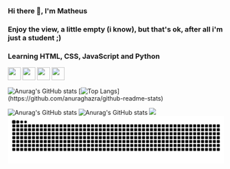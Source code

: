### Hi there 👋, I'm Matheus
### Enjoy the view, a little empty (i know), but that's ok, after all i'm just a student ;)
### Learning HTML, CSS, JavaScript and Python

<img src="https://cdn.jsdelivr.net/gh/devicons/devicon@latest/icons/html5/html5-original.svg" width="30" height="30"/> <img src="https://cdn.jsdelivr.net/gh/devicons/devicon@latest/icons/css3/css3-original.svg" width="30" height="30"/> <img src="https://cdn.jsdelivr.net/gh/devicons/devicon@latest/icons/javascript/javascript-original.svg" width="30" height="30"/> <img src="https://cdn.jsdelivr.net/gh/devicons/devicon@latest/icons/python/python-original.svg" width="30" height="30"/>

![Anurag's GitHub stats](https://github-readme-stats.vercel.app/api?username=valeriotheus&theme=prussian&hide=stars,prs) [![Top Langs](https://github-readme-stats.vercel.app/api/top-langs/?username=valeriotheus&layout=compact&theme=prussian&height="180em")](https://github.com/anuraghazra/github-readme-stats)

![Anurag's GitHub stats](https://github-readme-stats.vercel.app/api?username=valeriotheus&show=reviews,prs_merged,prs_merged_percentage)
![Anurag's GitHub stats](https://github-readme-stats.vercel.app/api?username=valeriotheus&hide=contribs,prs) <img loading="lazy" height="180em" src="https://github-readme-stats.vercel.app/api/top-langs/?username=valeriotheus&layout=compact&langs_count=7&theme=prussian"/>
![Snake animation](https://github.com/valeriotheus/valeriotheus/blob/output/github-contribution-grid-snake.svg)
          

<!--
**valeriotheus/valeriotheus** is a ✨ _special_ ✨ repository because its `README.md` (this file) appears on your GitHub profile.

Here are some ideas to get you started:

- 🔭 I’m currently working on ...
- 🌱 I’m currently learning ...
- 👯 I’m looking to collaborate on ...
- 🤔 I’m looking for help with ...
- 💬 Ask me about ...
- 📫 How to reach me: ...
- 😄 Pronouns: ...
- ⚡ Fun fact: ...
-->

